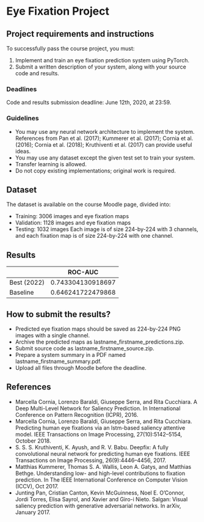 # Eye Fixation Project


## Project requirements and instructions
To successfully pass the course project, you must:

1. Implement and train an eye fixation prediction system using PyTorch.
2. Submit a written description of your system, along with your source code and results.

### Deadlines
Code and results submission deadline: June 12th, 2020, at 23:59.

### Guidelines
- You may use any neural network architecture to implement the system. References from Pan et al. (2017); Kummerer et al. (2017); Cornia et al. (2016); Cornia et al. (2018); Kruthiventi et al. (2017) can provide useful ideas.
- You may use any dataset except the given test set to train your system.
- Transfer learning is allowed.
- Do not copy existing implementations; original work is required.

## Dataset
The dataset is available on the course Moodle page, divided into:

- Training: 3006 images and eye fixation maps
- Validation: 1128 images and eye fixation maps
- Testing: 1032 images
Each image is of size 224-by-224 with 3 channels, and each fixation map is of size 224-by-224 with one channel.

## Results
|            | ROC-AUC                |
|------------|------------------------|
| Best (2022)| 0.743304130918697     |
| Baseline   | 0.646241722479868     |


## How to submit the results?
- Predicted eye fixation maps should be saved as 224-by-224 PNG images with a single channel.
- Archive the predicted maps as lastname_firstname_predictions.zip.
- Submit source code as lastname_firstname_source.zip.
- Prepare a system summary in a PDF named lastname_firstname_summary.pdf.
- Upload all files through Moodle before the deadline.

## References
- Marcella Cornia, Lorenzo Baraldi, Giuseppe Serra, and Rita Cucchiara. A Deep Multi-Level Network for Saliency Prediction. In International Conference on Pattern Recognition (ICPR), 2016.
- Marcella Cornia, Lorenzo Baraldi, Giuseppe Serra, and Rita Cucchiara. Predicting human eye fixations via an lstm-based saliency attentive model. IEEE Transactions on Image Processing, 27(10):5142–5154, October 2018.
- S. S. S. Kruthiventi, K. Ayush, and R. V. Babu. Deepfix: A fully convolutional neural network for predicting human eye fixations. IEEE Transactions on Image Processing, 26(9):4446–4456, 2017.
- Matthias Kummerer, Thomas S. A. Wallis, Leon A. Gatys, and Matthias Bethge. Understanding low- and high-level contributions to fixation prediction. In The IEEE International Conference on Computer Vision (ICCV), Oct 2017.
- Junting Pan, Cristian Canton, Kevin McGuinness, Noel E. O’Connor, Jordi Torres, Elisa Sayrol, and Xavier and Giro-i Nieto. Salgan: Visual saliency prediction with generative adversarial networks. In arXiv, January 2017.

